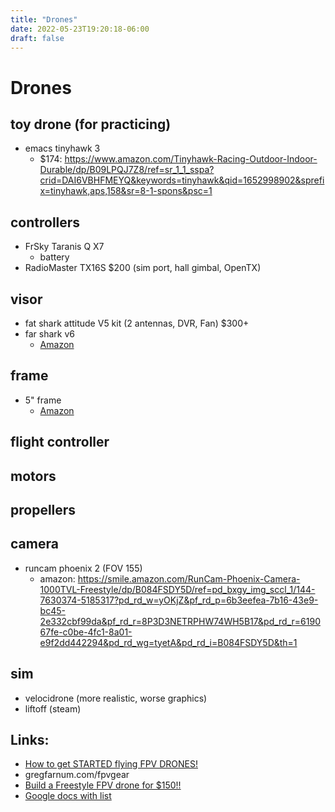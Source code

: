 ```yaml
---
title: "Drones"
date: 2022-05-23T19:20:18-06:00
draft: false
---
```


Drones
======

## toy drone (for practicing)

- emacs tinyhawk 3
  - $174: https://www.amazon.com/Tinyhawk-Racing-Outdoor-Indoor-Durable/dp/B09LPQJ7Z8/ref=sr_1_1_sspa?crid=DAI6VBHFMEYQ&keywords=tinyhawk&qid=1652998902&sprefix=tinyhawk,aps,158&sr=8-1-spons&psc=1

## controllers

- FrSky Taranis Q X7
  - battery
- RadioMaster TX16S $200 (sim port, hall gimbal, OpenTX)

## visor

- fat shark attitude V5 kit (2 antennas, DVR, Fan) $300+
- far shark v6
  - [Amazon](https://smile.amazon.com/Fat-Shark-Attitude-Modular-Compatible/dp/B08NFLH4PW/ref=sr_1_1?crid=28BBGVJQ8WCCO&keywords=fatshark+attitude+v5&qid=1653000591&sprefix=fatshark+attitude+v5%2Caps%2C137&sr=8-1)

## frame

- 5" frame
  - [Amazon](https://smile.amazon.com/gp/product/B071HL5V3H/ref=ox_sc_act_title_3?smid=A1EGCWMH51R7JD&psc=1)

## flight controller

## motors

## propellers

## camera

- runcam phoenix 2 (FOV 155)
  - amazon: https://smile.amazon.com/RunCam-Phoenix-Camera-1000TVL-Freestyle/dp/B084FSDY5D/ref=pd_bxgy_img_sccl_1/144-7630374-5185317?pd_rd_w=yOKjZ&pf_rd_p=6b3eefea-7b16-43e9-bc45-2e332cbf99da&pf_rd_r=8P3D3NETRPHW74WH5B17&pd_rd_r=619067fe-c0be-4fc1-8a01-e9f2dd442294&pd_rd_wg=tyetA&pd_rd_i=B084FSDY5D&th=1

## sim

- velocidrone (more realistic, worse graphics)
- liftoff (steam)

## Links:

- [How to get STARTED flying FPV DRONES!](https://www.youtube.com/watch?v=ZDNZ5r6qL3w)
- gregfarnum.com/fpvgear
- [Build a Freestyle FPV drone for $150!!](https://www.youtube.com/watch?v=5_NMqSIzx-g)
- [Google docs with list](https://docs.google.com/document/d/103-LL23Q7dsYnBqXI7vU2rbEiK3yPWi-Hp8HxSWM1xI/edit)

